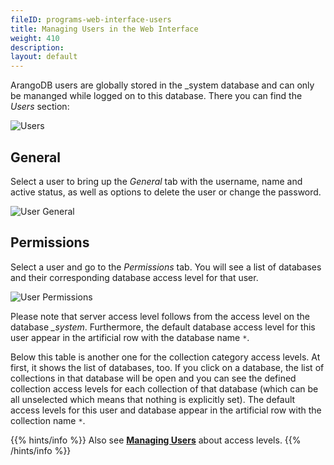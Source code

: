 ```yaml
---
fileID: programs-web-interface-users
title: Managing Users in the Web Interface
weight: 410
description: 
layout: default
---
```

ArangoDB users are globally stored in the \_system database and can only be
mananged while logged on to this database. There you can find the *Users* section:

![Users](images/users.png)

## General

Select a user to bring up the *General* tab with the username, name and active
status, as well as options to delete the user or change the password.

![User General](images/userGeneral.png)

## Permissions

Select a user and go to the *Permissions* tab. You will see a list of databases
and their corresponding database access level for that user.

![User Permissions](images/userPermissions.png)

Please note that server access level follows from the access level on
the database *\_system*. Furthermore, the default database access level
for this user appear in the artificial row with the database name `*`.

Below this table is another one for the collection category access
levels. At first, it shows the list of databases, too. If you click on a
database, the list of collections in that database will be open and you
can see the defined collection access levels for each collection of that
database (which can be all unselected which means that nothing is
explicitly set). The default access levels for this user and database
appear in the artificial row with the collection name `*`.

{{% hints/info %}}
Also see [**Managing Users**](../../administration/user-management/) about access levels.
{{% /hints/info %}}
